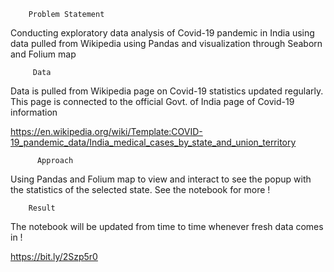     
        
        Problem Statement

Conducting exploratory data analysis of Covid-19 pandemic in India using data pulled from Wikipedia using Pandas and visualization through Seaborn and Folium map

         Data

Data is pulled from Wikipedia page on Covid-19 statistics updated regularly. This page is connected to the official Govt. of India page of Covid-19 information

https://en.wikipedia.org/wiki/Template:COVID-19_pandemic_data/India_medical_cases_by_state_and_union_territory

          Approach

Using Pandas and Folium map to view and interact to see the popup with the statistics of the selected state. See the notebook for more !

        Result
        
The notebook will be updated from time to time whenever fresh data comes in !

https://bit.ly/2Szp5r0

